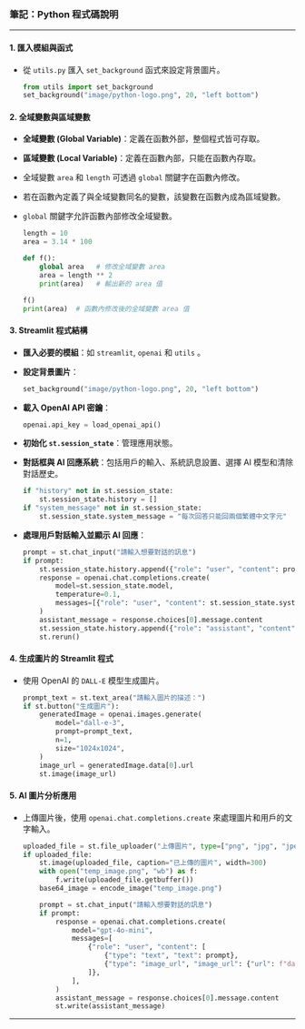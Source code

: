 ### 筆記：Python 程式碼說明

---

#### 1. **匯入模組與函式**

- 從 `utils.py` 匯入 `set_background` 函式來設定背景圖片。

   ```python
   from utils import set_background  
   set_background("image/python-logo.png", 20, "left bottom")
   ```

#### 2. **全域變數與區域變數**

- **全域變數 (Global Variable)**：定義在函數外部，整個程式皆可存取。
- **區域變數 (Local Variable)**：定義在函數內部，只能在函數內存取。
- 全域變數 `area` 和 `length` 可透過 `global` 關鍵字在函數內修改。
- 若在函數內定義了與全域變數同名的變數，該變數在函數內成為區域變數。
- `global` 關鍵字允許函數內部修改全域變數。

   ```python
   length = 10
   area = 3.14 * 100

   def f():
       global area   # 修改全域變數 area
       area = length ** 2
       print(area)   # 輸出新的 area 值

   f()
   print(area)  # 函數內修改後的全域變數 area 值
   ```

#### 3. **Streamlit 程式結構**

- **匯入必要的模組**：如 `streamlit`, `openai` 和 `utils` 。
- **設定背景圖片**：

   ```python
   set_background("image/python-logo.png", 20, "left bottom")
   ```

- **載入 OpenAI API 密鑰**：

   ```python
   openai.api_key = load_openai_api()
   ```

- **初始化 `st.session_state`**：管理應用狀態。
- **對話框與 AI 回應系統**：包括用戶的輸入、系統訊息設置、選擇 AI 模型和清除對話歷史。

   ```python
   if "history" not in st.session_state:
       st.session_state.history = []
   if "system_message" not in st.session_state:
       st.session_state.system_message = "每次回答只能回兩個繁體中文字元"
   ```

- **處理用戶對話輸入並顯示 AI 回應**：

   ```python
   prompt = st.chat_input("請輸入想要對話的訊息")
   if prompt:
       st.session_state.history.append({"role": "user", "content": prompt})
       response = openai.chat.completions.create(
           model=st.session_state.model,
           temperature=0.1,
           messages=[{"role": "user", "content": st.session_state.system_message}] + st.session_state.history,
       )
       assistant_message = response.choices[0].message.content
       st.session_state.history.append({"role": "assistant", "content": assistant_message})
       st.rerun()
   ```

#### 4. **生成圖片的 Streamlit 程式**

- 使用 OpenAI 的 `DALL-E` 模型生成圖片。

   ```python
   prompt_text = st.text_area("請輸入圖片的描述：")
   if st.button("生成圖片"):
       generatedImage = openai.images.generate(
           model="dall-e-3",
           prompt=prompt_text,
           n=1,
           size="1024x1024",
       )
       image_url = generatedImage.data[0].url
       st.image(image_url)
   ```

#### 5. **AI 圖片分析應用**

- 上傳圖片後，使用 `openai.chat.completions.create` 來處理圖片和用戶的文字輸入。

   ```python
   uploaded_file = st.file_uploader("上傳圖片", type=["png", "jpg", "jpeg"])
   if uploaded_file:
       st.image(uploaded_file, caption="已上傳的圖片", width=300)
       with open("temp_image.png", "wb") as f:
           f.write(uploaded_file.getbuffer())
       base64_image = encode_image("temp_image.png")

       prompt = st.chat_input("請輸入想要對話的訊息")
       if prompt:
           response = openai.chat.completions.create(
               model="gpt-4o-mini",
               messages=[
                   {"role": "user", "content": [
                       {"type": "text", "text": prompt},
                       {"type": "image_url", "image_url": {"url": f"data:image/jpeg;base64,{base64_image}"}},
                   ]},
               ],
           )
           assistant_message = response.choices[0].message.content
           st.write(assistant_message)
   ```

---
